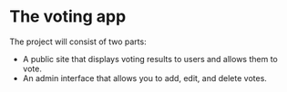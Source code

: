 **The voting app**
=====================

The project will consist of two parts:

* A public site that displays voting results to users and allows them to vote.
* An admin interface that allows you to add, edit, and delete votes.
